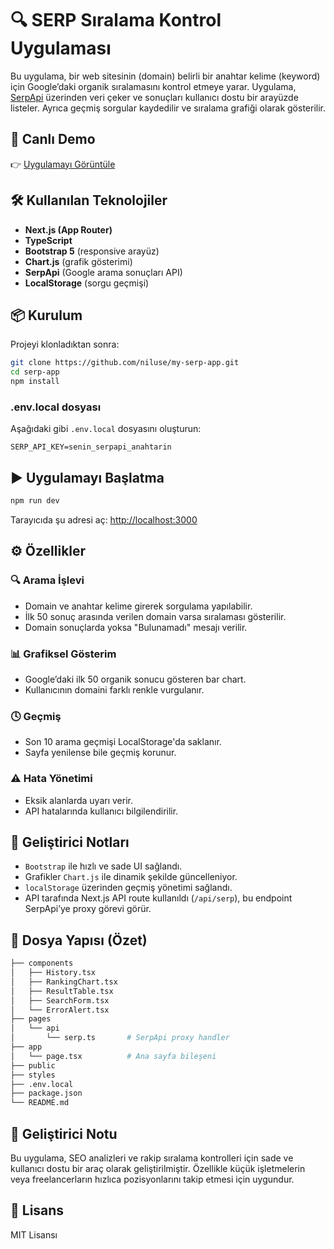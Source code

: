 # 🔍 SERP Sıralama Kontrol Uygulaması

Bu uygulama, bir web sitesinin (domain) belirli bir anahtar kelime (keyword) için Google’daki organik sıralamasını kontrol etmeye yarar. Uygulama, [SerpApi](https://serpapi.com/) üzerinden veri çeker ve sonuçları kullanıcı dostu bir arayüzde listeler. Ayrıca geçmiş sorgular kaydedilir ve sıralama grafiği olarak gösterilir.

## 🚀 Canlı Demo

👉 [Uygulamayı Görüntüle](https://my-serp-app-p8y3.vercel.app/)

## 🛠️ Kullanılan Teknolojiler

- **Next.js (App Router)**
- **TypeScript**
- **Bootstrap 5** (responsive arayüz)
- **Chart.js** (grafik gösterimi)
- **SerpApi** (Google arama sonuçları API)
- **LocalStorage** (sorgu geçmişi)

## 📦 Kurulum

Projeyi klonladıktan sonra:

```bash
git clone https://github.com/niluse/my-serp-app.git
cd serp-app
npm install
```

### .env.local dosyası

Aşağıdaki gibi `.env.local` dosyasını oluşturun:

```env
SERP_API_KEY=senin_serpapi_anahtarin
```

## ▶️ Uygulamayı Başlatma

```bash
npm run dev
```

Tarayıcıda şu adresi aç: [http://localhost:3000](http://localhost:3000)

## ⚙️ Özellikler

### 🔍 Arama İşlevi

- Domain ve anahtar kelime girerek sorgulama yapılabilir.
- İlk 50 sonuç arasında verilen domain varsa sıralaması gösterilir.
- Domain sonuçlarda yoksa "Bulunamadı" mesajı verilir.

### 📊 Grafiksel Gösterim

- Google’daki ilk 50 organik sonucu gösteren bar chart.
- Kullanıcının domaini farklı renkle vurgulanır.

### 🕓 Geçmiş

- Son 10 arama geçmişi LocalStorage'da saklanır.
- Sayfa yenilense bile geçmiş korunur.

### ⚠️ Hata Yönetimi

- Eksik alanlarda uyarı verir.
- API hatalarında kullanıcı bilgilendirilir.

## 🧪 Geliştirici Notları

- `Bootstrap` ile hızlı ve sade UI sağlandı.
- Grafikler `Chart.js` ile dinamik şekilde güncelleniyor.
- `localStorage` üzerinden geçmiş yönetimi sağlandı.
- API tarafında Next.js API route kullanıldı (`/api/serp`), bu endpoint SerpApi’ye proxy görevi görür.

## 📁 Dosya Yapısı (Özet)

```bash
├── components
│   ├── History.tsx
│   ├── RankingChart.tsx
│   ├── ResultTable.tsx
│   ├── SearchForm.tsx
│   └── ErrorAlert.tsx
├── pages
│   └── api
│       └── serp.ts       # SerpApi proxy handler
├── app
│   └── page.tsx          # Ana sayfa bileşeni
├── public
├── styles
├── .env.local
├── package.json
└── README.md
```

## 📌 Geliştirici Notu

Bu uygulama, SEO analizleri ve rakip sıralama kontrolleri için sade ve kullanıcı dostu bir araç olarak geliştirilmiştir. Özellikle küçük işletmelerin veya freelancerların hızlıca pozisyonlarını takip etmesi için uygundur.

## 📄 Lisans

MIT Lisansı
